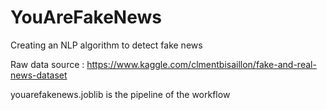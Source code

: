 # YouAreFakeNews
Creating an NLP algorithm to detect fake news

Raw data source : https://www.kaggle.com/clmentbisaillon/fake-and-real-news-dataset

youarefakenews.joblib is the pipeline of the workflow 
